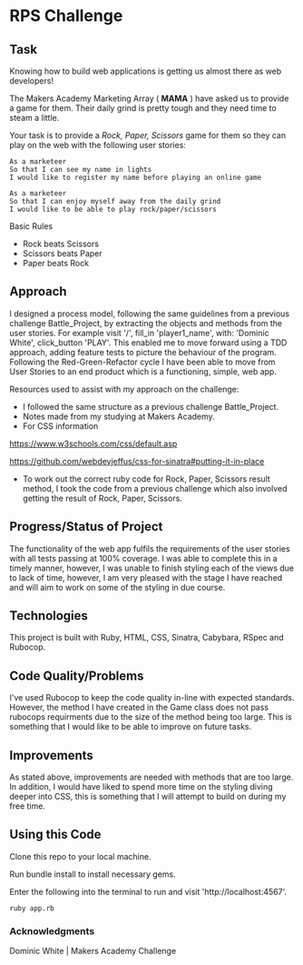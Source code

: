 # RPS Challenge

## Task

Knowing how to build web applications is getting us almost there as web developers!

The Makers Academy Marketing Array ( **MAMA** ) have asked us to provide a game for them. Their daily grind is pretty tough and they need time to steam a little.

Your task is to provide a _Rock, Paper, Scissors_ game for them so they can play on the web with the following user stories:

```
As a marketeer
So that I can see my name in lights
I would like to register my name before playing an online game

As a marketeer
So that I can enjoy myself away from the daily grind
I would like to be able to play rock/paper/scissors
```

Basic Rules

- Rock beats Scissors
- Scissors beats Paper
- Paper beats Rock

## Approach
I designed a process model, following the same guidelines from a previous challenge Battle_Project, by extracting the objects and methods from the user stories. For example visit '/', fill_in 'player1_name', with: 'Dominic White', click_button 'PLAY'. This enabled me to move forward using a TDD approach, adding feature tests to picture the behaviour of the program. Following the Red-Green-Refactor cycle I have been able to move from User Stories to an end product which is a functioning, simple, web app.

Resources used to assist with my approach on the challenge:
* I followed the same structure as a previous challenge Battle_Project.
* Notes made from my studying at Makers Academy.
* For CSS information 

 https://www.w3schools.com/css/default.asp
 
 https://github.com/webdevjeffus/css-for-sinatra#putting-it-in-place

* To work out the correct ruby code for Rock, Paper, Scissors result method, I took the code from a previous challenge which also involved getting the result of Rock, Paper, Scissors.

## Progress/Status of Project
The functionality of the web app fulfils the requirements of the user stories with all tests passing at 100% coverage. I was able to complete this in a timely manner, however, I was unable to finish styling each of the views due to lack of time, however, I am very pleased with the stage I have reached and will aim to work on some of the styling in due course. 

## Technologies
This project is built with Ruby, HTML, CSS, Sinatra, Cabybara, RSpec and Rubocop.

## Code Quality/Problems
I've used Rubocop to keep the code quality in-line with expected standards. However, the method I have created in the Game class does not pass rubocops requirments due to the size of the method being too large. This is something that I would like to be able to improve on future tasks.

## Improvements
As stated above, improvements are needed with methods that are too large. In addition, I would have liked to spend more time on the styling diving deeper into CSS, this is something that I will attempt to build on during my free time.

## Using this Code
Clone this repo to your local machine.

Run bundle install to install necessary gems.

Enter the following into the terminal to run and visit 'http://localhost:4567'.

```
ruby app.rb
```

### Acknowledgments

Dominic White |
Makers Academy Challenge
